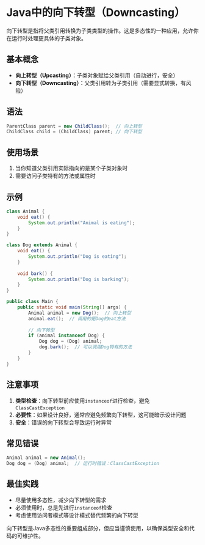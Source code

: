 # Java中的向下转型（Downcasting）

向下转型是指将父类引用转换为子类类型的操作。这是多态性的一种应用，允许你在运行时处理更具体的子类对象。

## 基本概念

- **向上转型（Upcasting）**：子类对象赋给父类引用（自动进行，安全）
- **向下转型（Downcasting）**：父类引用转为子类引用（需要显式转换，有风险）

## 语法

```java
ParentClass parent = new ChildClass();  // 向上转型
ChildClass child = (ChildClass) parent; // 向下转型
```

## 使用场景

1. 当你知道父类引用实际指向的是某个子类对象时
2. 需要访问子类特有的方法或属性时

## 示例

```java
class Animal {
    void eat() {
        System.out.println("Animal is eating");
    }
}

class Dog extends Animal {
    void eat() {
        System.out.println("Dog is eating");
    }
    
    void bark() {
        System.out.println("Dog is barking");
    }
}

public class Main {
    public static void main(String[] args) {
        Animal animal = new Dog();  // 向上转型
        animal.eat();  // 调用的是Dog的eat方法
        
        // 向下转型
        if (animal instanceof Dog) {
            Dog dog = (Dog) animal;
            dog.bark();  // 可以调用Dog特有的方法
        }
    }
}
```

## 注意事项

1. **类型检查**：向下转型前应使用`instanceof`进行检查，避免`ClassCastException`
2. **必要性**：如果设计良好，通常应避免频繁向下转型，这可能暗示设计问题
3. **安全**：错误的向下转型会导致运行时异常

## 常见错误

```java
Animal animal = new Animal();
Dog dog = (Dog) animal;  // 运行时错误：ClassCastException
```

## 最佳实践

- 尽量使用多态性，减少向下转型的需求
- 必须使用时，总是先进行`instanceof`检查
- 考虑使用访问者模式等设计模式替代频繁的向下转型

向下转型是Java多态性的重要组成部分，但应当谨慎使用，以确保类型安全和代码的可维护性。
